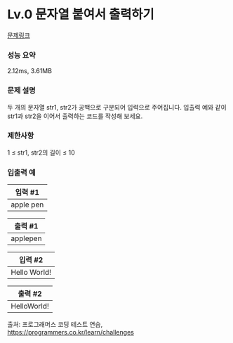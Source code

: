 <h1>Lv.0 문자열 붙여서 출력하기</h1>

[문제링크](https://school.programmers.co.kr/learn/courses/30/lessons/181946)

### 성능 요약
2.12ms, 3.61MB

### 문제 설명
두 개의 문자열 str1, str2가 공백으로 구분되어 입력으로 주어집니다.
입출력 예와 같이 str1과 str2을 이어서 출력하는 코드를 작성해 보세요.

### 제한사항
1 ≤ str1, str2의 길이 ≤ 10

### 입출력 예
|입력 #1|
|---|
|apple pen|

|출력 #1|
|---|
|applepen|

|입력 #2|
|---|
|Hello World!|

|출력 #2|
|---|
|HelloWorld!|

출처: 프로그래머스 코딩 테스트 연습, https://programmers.co.kr/learn/challenges